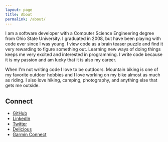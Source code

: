 ```yaml
---
layout: page
title: About
permalink: /about/
---
```


I am a software developer with a Computer Science Engineering degree from Ohio State University. I graduated in 2008, but have been playing with code ever since I was young. I view code as a brain teaser puzzle and find it very rewarding to figure something out. Learning new ways of doing things keeps me very excited and interested in programming. I write code because it is my passion and am lucky that it is also my career.

When I'm not writing code I love to be outdoors. Mountain biking is one of my favorite outdoor hobbies and I love working on my bike almost as much as riding. I also love hiking, camping, photography, and anything else that gets me outside.

## Connect

- [GitHub](https://github.com/jimmay5469)
- [LinkedIn](http://www.linkedin.com/in/jimmylauzau)
- [Twitter](https://twitter.com/jimmay5469)
- [Delicious](https://delicious.com/jimmay5469)
- [Garmin Connect](http://connect.garmin.com/profile/jimmay5469)
